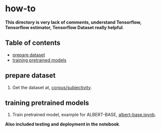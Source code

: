 # how-to

**This directory is very lack of comments, understand Tensorflow, Tensorflow estimator, Tensorflow Dataset really helpful**.

## Table of contents
  * [prepare dataset](#prepare-dataset)
  * [training pretrained models](#training-pretrained-models)

## prepare dataset

1. Get the dataset at, [corpus/subjectivity](https://github.com/huseinzol05/Malay-Dataset/tree/master/corpus/subjectivity).

## training pretrained models

1. Train pretrained model, example for ALBERT-BASE, [albert-base.ipynb](albert-base.ipynb).

**Also included testing and deployment in the notebook**.